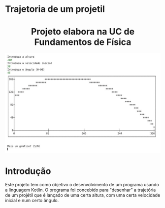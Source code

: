 # Trajetoria de um projetil

<h1 align="center">Projeto elabora na UC de Fundamentos de Física</h1>

![](projetil.png?raw=true "Projétil")

# Introdução

Este projeto tem como objetivo o desenvolvimento de um programa usando a linguagem Kotlin.
O programa foi concebido para "desenhar" a trajetória de um projétil que é lançado de uma certa altura, com uma certa velocidade inicial e num certo ângulo.
